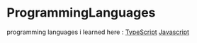 # ProgrammingLanguages
programming languages i learned here :
[TypeScript](https://www.youtube.com/watch?v=LEKyAW3jPKA&ab_channel=Yaz%C4%B1l%C4%B1mBilimi)
[Javascript](https://www.youtube.com/watch?v=-ei7CLxoOVU&ab_channel=Yaz%C4%B1l%C4%B1mBilimi)
